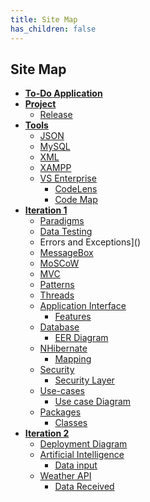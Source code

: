 ```yaml
---
title: Site Map
has_children: false
---
```


## Site Map

- [**To-Do Application**](../README.md)
- [**Project**](../Project/project.md)
  * [Release](../Project/release.md)
- [**Tools**]()
  * [JSON]()
  * [MySQL]()
  * [XML]()
  * [XAMPP]()
  * [VS Enterprise]()
	* [CodeLens]()
	* [Code Map]()
- [**Iteration 1**]()
  * [Paradigms]()
  * [Data Testing]()
  * Errors and Exceptions]()
  * [MessageBox]()
  * [MoSCoW]()
  * [MVC]()
  * [Patterns]()
  * [Threads]()
  * [Application Interface]()
	* [Features]()
  * [Database]()
	* [EER Diagram]()
  * [NHibernate]()
	* [Mapping]()
  * [Security]()
	* [Security Layer]()
  * [Use-cases]()
	* [Use case Diagram]()
  * [Packages]()
	* [Classes]()
- [**Iteration 2**]()
  * [Deployment Diagram]()
  * [Artificial Intelligence]()
	* [Data input]()
  * [Weather API]()
	* [Data Received]()